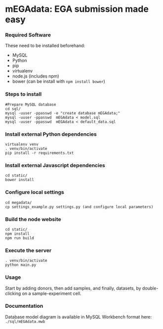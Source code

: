 # mEGAdata: EGA submission made easy

### Required Software
These need to be installed beforehand:

* MySQL
* Python
* pip
* virtualenv
* node.js (includes npm)
* bower (can be install with `npm install bower`)

### Steps to install
```
#Prepare MySQL database
cd sql/
mysql -uuser -ppasswd -e "create database mEGAdata;"
mysql -uuser -ppasswd  mEGAdata < model.sql
mysql -uuser -ppasswd  mEGAdata < default_data.sql
```

### Install external Python dependencies
```
virtualenv venv
. venv/bin/activate
pip install -r requirements.txt
```

### Install external Javascript dependencies
```
cd static/
bower install
```

### Configure local settings
```
cd megadata/
cp settings_example.py settings.py (and configure local parameters)
```

### Build the node website
```
cd static/
npm install
npm run build
```
### Execute the server
```
. venv/bin/activate
python main.py
```

### Usage
Start by adding donors, then add samples, and finally, datasets, by double-clicking on a sample-experiment cell.

### Documentation

Database model diagram is available in MySQL Workbench format here: `./sql/mEGAdata.mwb`
